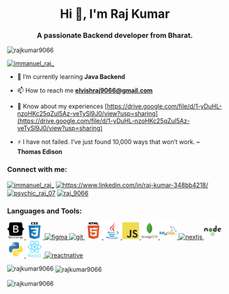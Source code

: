 
<h1 align="center">Hi 👋, I'm Raj Kumar</h1>
<h3 align="center">A passionate Backend developer from Bharat.</h3>

<p align="left"> <img src="https://komarev.com/ghpvc/?username=rajkumar9066&label=Profile%20views&color=0e75b6&style=flat" alt="rajkumar9066" /> </p>

<p align="left"> <a href="https://twitter.com/immanuel_raj_" target="blank"><img src="https://img.shields.io/twitter/follow/immanuel_raj_?logo=twitter&style=for-the-badge" alt="immanuel_raj_" /></a> </p>

- 🌱 I’m currently learning **Java Backend**

- 📫 How to reach me **elvishraj9066@gmail.com**

- 📄 Know about my experiences [https://drive.google.com/file/d/1-yDuHL-nzoHKc25qZul5Az-veTySl9J0/view?usp=sharing](https://drive.google.com/file/d/1-yDuHL-nzoHKc25qZul5Az-veTySl9J0/view?usp=sharing)

- ⚡ I have not failed. I’ve just found 10,000 ways that won’t work. **– Thomas Edison**

<h3 align="left">Connect with me:</h3>
<p align="left">
<a href="https://twitter.com/immanuel_raj_" target="blank"><img align="center" src="https://raw.githubusercontent.com/rahuldkjain/github-profile-readme-generator/master/src/images/icons/Social/twitter.svg" alt="immanuel_raj_" height="30" width="40" /></a>
<a href="https://linkedin.com/in/https://www.linkedin.com/in/raj-kumar-348bb4218/" target="blank"><img align="center" src="https://raw.githubusercontent.com/rahuldkjain/github-profile-readme-generator/master/src/images/icons/Social/linked-in-alt.svg" alt="https://www.linkedin.com/in/raj-kumar-348bb4218/" height="30" width="40" /></a>
<a href="https://instagram.com/psychic_raj_07" target="blank"><img align="center" src="https://raw.githubusercontent.com/rahuldkjain/github-profile-readme-generator/master/src/images/icons/Social/instagram.svg" alt="psychic_raj_07" height="30" width="40" /></a>
<a href="https://www.leetcode.com/raj_9066" target="blank"><img align="center" src="https://raw.githubusercontent.com/rahuldkjain/github-profile-readme-generator/master/src/images/icons/Social/leet-code.svg" alt="raj_9066" height="30" width="40" /></a>
</p>

<h3 align="left">Languages and Tools:</h3>
<p align="left"> <a href="https://getbootstrap.com" target="_blank" rel="noreferrer"> <img src="https://raw.githubusercontent.com/devicons/devicon/master/icons/bootstrap/bootstrap-plain-wordmark.svg" alt="bootstrap" width="40" height="40"/> </a> <a href="https://www.w3schools.com/css/" target="_blank" rel="noreferrer"> <img src="https://raw.githubusercontent.com/devicons/devicon/master/icons/css3/css3-original-wordmark.svg" alt="css3" width="40" height="40"/> </a> <a href="https://www.figma.com/" target="_blank" rel="noreferrer"> <img src="https://www.vectorlogo.zone/logos/figma/figma-icon.svg" alt="figma" width="40" height="40"/> </a> <a href="https://git-scm.com/" target="_blank" rel="noreferrer"> <img src="https://www.vectorlogo.zone/logos/git-scm/git-scm-icon.svg" alt="git" width="40" height="40"/> </a> <a href="https://www.w3.org/html/" target="_blank" rel="noreferrer"> <img src="https://raw.githubusercontent.com/devicons/devicon/master/icons/html5/html5-original-wordmark.svg" alt="html5" width="40" height="40"/> </a> <a href="https://www.java.com" target="_blank" rel="noreferrer"> <img src="https://raw.githubusercontent.com/devicons/devicon/master/icons/java/java-original.svg" alt="java" width="40" height="40"/> </a> <a href="https://developer.mozilla.org/en-US/docs/Web/JavaScript" target="_blank" rel="noreferrer"> <img src="https://raw.githubusercontent.com/devicons/devicon/master/icons/javascript/javascript-original.svg" alt="javascript" width="40" height="40"/> </a> <a href="https://www.mongodb.com/" target="_blank" rel="noreferrer"> <img src="https://raw.githubusercontent.com/devicons/devicon/master/icons/mongodb/mongodb-original-wordmark.svg" alt="mongodb" width="40" height="40"/> </a> <a href="https://www.mysql.com/" target="_blank" rel="noreferrer"> <img src="https://raw.githubusercontent.com/devicons/devicon/master/icons/mysql/mysql-original-wordmark.svg" alt="mysql" width="40" height="40"/> </a> <a href="https://nextjs.org/" target="_blank" rel="noreferrer"> <img src="https://cdn.worldvectorlogo.com/logos/nextjs-2.svg" alt="nextjs" width="40" height="40"/> </a> <a href="https://nodejs.org" target="_blank" rel="noreferrer"> <img src="https://raw.githubusercontent.com/devicons/devicon/master/icons/nodejs/nodejs-original-wordmark.svg" alt="nodejs" width="40" height="40"/> </a> <a href="https://www.python.org" target="_blank" rel="noreferrer"> <img src="https://raw.githubusercontent.com/devicons/devicon/master/icons/python/python-original.svg" alt="python" width="40" height="40"/> </a> <a href="https://reactjs.org/" target="_blank" rel="noreferrer"> <img src="https://raw.githubusercontent.com/devicons/devicon/master/icons/react/react-original-wordmark.svg" alt="react" width="40" height="40"/> </a> <a href="https://reactnative.dev/" target="_blank" rel="noreferrer"> <img src="https://reactnative.dev/img/header_logo.svg" alt="reactnative" width="40" height="40"/> </a> </p>

<p><img align="left" src="https://github-readme-stats.vercel.app/api/top-langs?username=rajkumar9066&show_icons=true&locale=en&layout=compact" alt="rajkumar9066" /></p>

<p>&nbsp;<img align="center" src="https://github-readme-stats.vercel.app/api?username=rajkumar9066&show_icons=true&locale=en" alt="rajkumar9066" /></p>

<p><img align="center" src="https://github-readme-streak-stats.herokuapp.com/?user=rajkumar9066&" alt="rajkumar9066" /></p>
